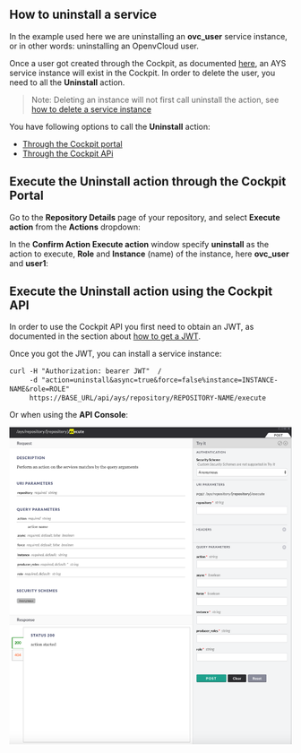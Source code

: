 ## How to uninstall a service

In the example used here we are uninstalling an **ovc_user** service instance, or in other words: uninstalling an OpenvCloud user.

Once a user got created through the Cockpit, as documented [here](../Add_user/Add_user.md), an AYS service instance will exist in the Cockpit. In order to delete the user, you need to all the **Uninstall** action.

> Note: Deleting an instance will not first call uninstall the action, see [how to delete a service instance](../Delete_service/Delete_service.md)

You have following options to call the **Uninstall** action:

- [Through the Cockpit portal](#portal)
- [Through the Cockpit APi](#api)

<a id="portal"></a>
## Execute the Uninstall action through the Cockpit Portal

Go to the **Repository Details** page of your repository, and select **Execute action** from the **Actions** dropdown:

[](!execute-action.png)

In the **Confirm Action Execute action** window specify **uninstall** as the action to execute, **Role** and **Instance** (name) of the instance, here **ovc_user** and **user1**:

[](!confirm-execute-action.png)


<a id="api"></a>
## Execute the Uninstall action using the Cockpit API

In order to use the Cockpit API you first need to obtain an JWT, as documented in the section about [how to get a JWT](../Get_JWT/Get_JWT.md).

Once you got the JWT, you can install a service instance:

```
curl -H "Authorization: bearer JWT"  /
     -d "action=uninstall&async=true&force=false%instance=INSTANCE-NAME&role=ROLE"
     https://BASE_URL/api/ays/repository/REPOSITORY-NAME/execute
```

Or when using the **API Console**:

![](execute-action-API.png)
